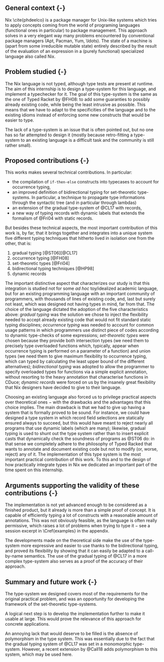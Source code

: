 ## General context {-}

Nix \cite{phdeelco} is a package manager for Unix-like systems which tries to
apply concepts coming from the world of programing
languages (functional ones in particular) to package management.
This approach solves in a very elegant way many problems encountered by
conventional package managers (Apt, Pacman, Yum, \ldots).
The state of a machine is (apart from some irreducible mutable state)
entirely described by the result of the evaluation of an expression in a
(purely functional) specialized language also called Nix.

## Problem studied {-}

The Nix language is not typed, although type tests are present at runtime. The
aim of this internship is to design a type-system for this language, and
implement a typechecker for it.
The goal of this type-system is the same as the one of Typed Racket by @FH08:
to add some guaranties to possibly already existing code, while being the least
intrusive as possible.
This means that we have to adapt to the specificities of the language and to
the existing idioms instead of enforcing some new constructs that would be
easier to type.

The lack of a type-system is an issue that is often pointed out, but no one has
so far attempted to design it (mostly because retro-fitting a type-system to an
existing language is a difficult task and the community is still rather small).

## Proposed contributions {-}

This works makes several technical contributions. In particular:

- the compilation of `if-then-else` constructs into typecases to account for
  occurrence typing,
- an improved definition of bidirectional typing for set-theoretic type-systems.
  In particular, a technique to propagate type informations through the
  syntactic tree (and in particular through lambdas)
- an extension of the gradual type-system of @CL17 with records,
- a new way of typing records with dynamic labels that extends the formalism of
  @Fri04 with static records.

But besides these technical aspects, the most important contribution of
this work is, by far, that it brings together and integrates into a unique
system five different typing techniques that hitherto lived in
isolation one from the other, that is:

1. gradual typing [@ST06][@CL17]
2. occurrence typing [@FH08]
3. set-theoretic types [@Fri04]
4. bidirectional typing techniques [@HP98]
5. dynamic records

The important distinctive aspect that characterizes our study is that this
integration is studied not for some *ad hoc* toy/idealized academic language,
but for an existing programming language with an important community of
programmers, with thousands of lines of existing code, and, last but surely not
least, which was designed not having types in mind, far from that. The choice
of the language dictated the adoption of the five characteristics above:
*gradual typing* was the solution we chose to inject the flexibility needed to
accept already existing code that would not fit standard static typing
disciplines; *occurrence typing* was needed to account for common usage
patterns in which programmers use distinct piece of codes according to dynamic
type-checks of some expressions; *set-theoretic types* were chosen because they
provide both intersection types (we need them to precisely type overloaded
functions which, typically, appear when occurrence typing is performed on a
parameter of a function) and union types (we need them to give maximum
flexibility to occurrence typing, which can typed by calculating the least
upper bound of the different alternatives); *bidirectional typing* was adopted
to allow the programmer to specify overloaded types for functions via a simple
explicit annotation, without resorting to the heavy annotation that
characterise functions in CDuce; *dynamic records* were forced on us by the
insanely great flexibility that Nix designers have decided to give to their
language.

Choosing an existing language also forced us to privilege practical
aspects over theoretical ones − with the drawbacks and the advantages that this
choice implies. The main drawback is that we had to give up having a system
that is formally proved to be sound. For instance, we could have designed a
type system in which record field selections are statically ensured always to
succeed, but this would have meant to reject nearly all programs that use
dynamic labels (which are many); likewise, gradual typing is used to shunt out
the type system rather than to insert explicit casts that dynamically check the
soundness of programs as @ST06 do: in that sense we completely adhere to the
philosophy of Typed Racked that wants to annotate and document existing code
but not to modify (or, worse, reject) any of it.
The implementation of this type system is the most important practical
contribution of this work. To this and to the design of how practically
integrate types in Nix we dedicated an important part of the time spent on this
internship.

## Arguments supporting the validity of these contributions {-}

The implementation is not yet advanced enough to be considered as a finished
product, but it already is more than a simple proof of concept. It is
capable of efficiently typing a lot of constructs with a reasonable amount of
annotations. This was not obviously feasible, as the language is often really
permissive, which raises a lot of problems when trying to type it − see a
session excerpt in \Cref{examples} in the appendix.

The developments made on the theoretical side make the use of the type-system
more expressive and easier to use thanks to the bidirectional typing, and
proved its flexibility by showing that it can easily be adapted to a
call-by-name semantics.
The use of the gradual typing of @CL17 in a more complex type-system also
serves as a proof of the accuracy of their approach.

## Summary and future work {-}

The type-system we designed covers most of the requirements for the
original practical problem, and was an opportunity for developing the framework
of the set-theoretic type-systems.

A logical next step is to develop the implementation further to make it usable
at large. This would prove the relevance of this approach for concrete
applications.

An annoying lack that would deserve to be filled is the absence of polymorphism
in the type system. This was essentially due to the fact that the gradual
typing system of @CL17 was set in a monomorphic type-system. However, a recent
extension by @Call18 adds polymorphism to this system, which may be used here.
